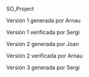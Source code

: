 ﻿SO_Project

Versión 1 generada por Arnau 

Versión 1 verificada por Sergi

Versión 2 generada por Joan 

Versión 2 verificada por Arnau

Versión 3 generada por Sergi